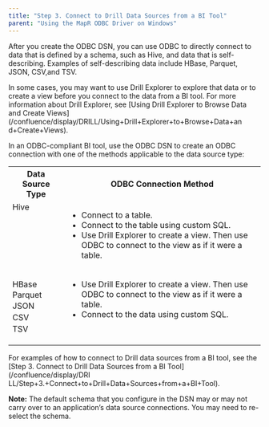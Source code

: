 ```yaml
---
title: "Step 3. Connect to Drill Data Sources from a BI Tool"
parent: "Using the MapR ODBC Driver on Windows"
---
```

After you create the ODBC DSN, you can use ODBC to directly connect to data
that is defined by a schema, such as Hive, and data that is self-describing.
Examples of self-describing data include HBase, Parquet, JSON, CSV,and TSV.

In some cases, you may want to use Drill Explorer to explore that data or to
create a view before you connect to the data from a BI tool. For more
information about Drill Explorer, see [Using Drill Explorer to Browse Data and
Create Views](/confluence/display/DRILL/Using+Drill+Explorer+to+Browse+Data+an
d+Create+Views).

In an ODBC-compliant BI tool, use the ODBC DSN to create an ODBC connection
with one of the methods applicable to the data source type:

<table class="confluenceTable"><tbody><tr><th class="confluenceTh">Data Source Type</th><th class="confluenceTh">ODBC Connection Method</th></tr><tr><td valign="top">Hive</td><td valign="top"><ul><li>Connect to a table.</li><li>Connect to the table using custom SQL.</li><li>Use Drill Explorer to create a view. Then use ODBC to connect to the view as if it were a table.</li></ul></td></tr><tr><td valign="top"><p>HBase<br /><span style="line-height: 1.4285715;background-color: transparent;">Parquet<br /></span><span style="line-height: 1.4285715;background-color: transparent;">JSON<br /></span><span style="line-height: 1.4285715;background-color: transparent;">CSV<br /></span><span style="line-height: 1.4285715;background-color: transparent;">TSV</span></p></td><td valign="top"><ul><li>Use Drill Explorer to create a view. Then use ODBC to connect to the view as if it were a table.</li><li>Connect to the data using custom SQL.</li></ul></td></tr></tbody></table>
  
For examples of how to connect to Drill data sources from a BI tool, see the
[Step 3. Connect to Drill Data Sources from a BI Tool](/confluence/display/DRI
LL/Step+3.+Connect+to+Drill+Data+Sources+from+a+BI+Tool).

**Note:** The default schema that you configure in the DSN may or may not carry over to an application’s data source connections. You may need to re-select the schema.

